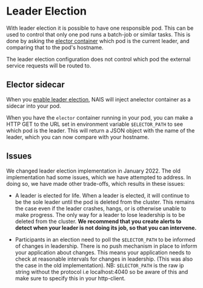 # Leader Election

With leader election it is possible to have one responsible pod.
This can be used to control that only one pod runs a batch-job or similar tasks.
This is done by asking the [elector container](https://github.com/nais/elector) which pod is the current leader, and comparing that to the pod's hostname.

The leader election configuration does not control which pod the external service requests will be routed to.

## Elector sidecar
When you [enable leader election](../how-to/leader-election.md), NAIS will inject anelector container as a sidecar into your pod.

When you have the `elector` container running in your pod,
you can make a HTTP GET to the URL set in environment variable `$ELECTOR_PATH` to see which pod is the leader.
This will return a JSON object with the name of the leader,
which you can now compare with your hostname.

## Issues

We changed leader election implementation in January 2022.
The old implementation had some issues, which we have attempted to address.
In doing so, we have made other trade-offs, which results in these issues:

* A leader is elected for life. 
  When a leader is elected, it will continue to be the sole leader until the pod is deleted from the cluster.
  This remains the case even if the leader crashes, hangs, or is otherwise unable to make progress.
  The only way for a leader to lose leadership is to be deleted from the cluster.
  **We recommend that you create alerts to detect when your leader is not doing its job, so that you can intervene.**

* Participants in an election need to poll the `$ELECTOR_PATH` to be informed of changes in leadership.
  There is no push mechanism in place to inform your application about changes.
  This means your application needs to check at reasonable intervals for changes in leadership.
  (This was also the case in the old implementation).
  NB: `$ELECTOR_PATH` is the raw ip string without the protocol i.e localhost:4040 so be aware
  of this and make sure to specify this in your http-client.
